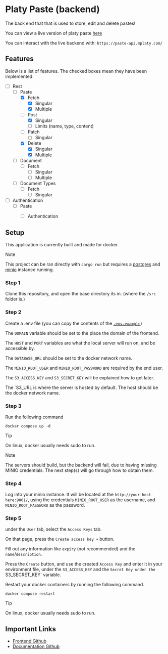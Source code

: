 # Platy Paste (backend)

The back end that that is used to store, edit and delete pastes!

You can view a live version of platy paste [here](https://paste.mplaty.com/)

You can interact with the live backend with: `https://paste-api.mplaty.com/`


## Features

Below is a list of features. The checked boxes mean they have been implemented.

- [ ] Rest
    - [ ] Paste
        - [x] Fetch
            - [x] Singular
            - [x] Multiple
        - [ ] Post
            - [x] Singular
            - [ ] Limits (name, type, content)
        - [ ] Patch
            - [ ] Singular
        - [x] Delete
            - [x] Singular
            - [x] Multiple
    - [ ] Document
        - [ ] Fetch
            - [ ] Singular
            - [ ] Multiple
    - [ ] Document Types
        - [ ] Fetch
            - [ ] Singular
- [ ] Authentication
    - [ ] Paste
        - [ ] Authentication


## Setup

This application is currently built and made for docker.

> [!NOTE]
> This project can be ran directly with `cargo run` but requires a [postgres](https://www.postgresql.org/) and [minio](https://min.io/) instance running.

### Step 1

Clone this repository, and open the base directory its in. (where the `/src` folder is.)

### Step 2

Create a .env file (you can copy the contents of the [`.env.example`](https://github.com/mplatypus/platy-paste-backend/blob/main/.env.example))

The `DOMAIN` variable should be set to the place the domain of the frontend.

The `HOST` and `PORT` variables are what the local server will run on, and be accessible by.

The `DATABASE_URL` should be set to the docker network name.

The `MINIO_ROOT_USER` and `MINIO_ROOT_PASSWORD` are required by the end user.

The `S3_ACCESS_KEY` and `S3_SECRET_KEY` will be explained how to get later.

The `S3_URL is where the server is hosted by default. The host should be the docker network name.

### Step 3

Run the following command

```
docker compose up -d
```

> [!TIP]
> On linux, docker usually needs sudo to run.

> [!NOTE]
> The servers should build, but the backend will fail, due to having missing MINIO credentials. The next step(s) will go through how to obtain them.

### Step 4

Log into your minio instance. It will be located at the `http://your-host-here:9001/`, using the credentials `MINIO_ROOT_USER` as the username, and `MINIO_ROOT_PASSWORD` as the password.

### Step 5

under the `User` tab, select the `Access Keys` tab.

On that page, press the `Create access key +` button.

Fill out any information like `expiry` (not recommended) and the `name`/`description`.

Press the `Create` button, and use the created `Access Key` and enter it in your environment file, under the `S3_ACCESS_KEY` and the `Secret Key under the `S3_SECRET_KEY` variable.

Restart your docker containers by running the following command.

```
docker compose restart
```

> [!TIP]
> On linux, docker usually needs sudo to run.


## Important Links

- [Frontend Github](https://github.com/mplatypus/platy-paste-frontend)
- [Documentation Github](https://github.com/mplatypus/platy-paste-documentation)
